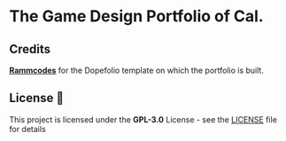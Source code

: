 # The Game Design Portfolio of Cal.

## Credits
**[Rammcodes](https://linkedin.com/in/rammcodes)** for the Dopefolio template on which the portfolio is built.

## License 📄
This project is licensed under the  **GPL-3.0** License - see the [LICENSE](LICENSE) file for details

